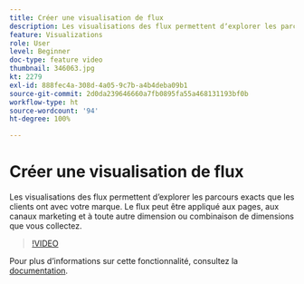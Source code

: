 ```yaml
---
title: Créer une visualisation de flux
description: Les visualisations des flux permettent dʼexplorer les parcours exacts que les clients ont avec votre marque. Le flux peut être appliqué aux pages, aux canaux marketing et à toute autre dimension ou combinaison de dimensions que vous collectez.
feature: Visualizations
role: User
level: Beginner
doc-type: feature video
thumbnail: 346063.jpg
kt: 2279
exl-id: 888fec4a-308d-4a05-9c7b-a4b4deba09b1
source-git-commit: 2d0da239646660a7fb0895fa55a468131193bf0b
workflow-type: ht
source-wordcount: '94'
ht-degree: 100%

---
```


# Créer une visualisation de flux

Les visualisations des flux permettent dʼexplorer les parcours exacts que les clients ont avec votre marque. Le flux peut être appliqué aux pages, aux canaux marketing et à toute autre dimension ou combinaison de dimensions que vous collectez.

>[!VIDEO](https://video.tv.adobe.com/v/346063/?quality=12&learn=on)

Pour plus dʼinformations sur cette fonctionnalité, consultez la [documentation](https://experienceleague.adobe.com/docs/analytics/analyze/analysis-workspace/visualizations/flow/flow.html?lang=fr).